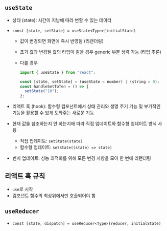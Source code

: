 ## `useState`

- 상태 (state): 시간이 지남에 따라 변할 수 있는 데이터
- `const [state, setState] = useState<Type>(initialState)`

  - 값이 변경되면 화면에 즉시 반영됨 (리랜더링)
  - 초기 값과 변경될 값의 타입이 같을 경우 generic 부분 생략 가능 (타입 추론)
  - 다를 경우

    ```jsx
    import { useState } from "react";

    const [state, setState] = (useState < number) | (string > 0);
    const handleSetToTen = () => {
      setState("10");
    };
    ```

- 리액트 훅 (hook): 함수형 컴포넌트에서 상태 관리와 생명 주기 기능 및 부가적인 기능을 활용할 수 있게 도와주는 새로운 기능
- 현재 값을 참조하는지 안 하는지에 따라 직접 업데이트와 함수형 업데이트 방식 사용

  - 직접 업데이트: `setState(state)`
  - 함수형 업데이트: `setState((state) => state)`

- 벤치 업데이트: 성능 최적화를 위해 모든 변경 사항을 모아 한 번에 리랜더링
  <br/>

## 리액트 훅 규칙

- `use`로 시작
- 컴포넌트 함수의 최상위에서만 호출되어야 함
  <br/>

## `useReducer`

- `const [state, dispatch] = useReducer<Type>(reducer, initialState)`
